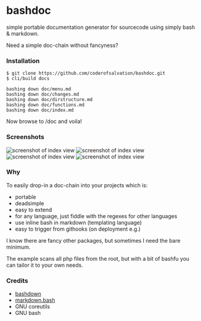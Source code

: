 bashdoc
=======

simple portable documentation generator for sourcecode using simply bash &amp; markdown.

Need a simple doc-chain without fancyness?

### Installation

    $ git clone https://github.com/coderofsalvation/bashdoc.git
    $ cli/build docs
    
    bashing down doc/menu.md
    bashing down doc/changes.md
    bashing down doc/dirstructure.md
    bashing down doc/functions.md
    bashing down doc/index.md

Now browse to /doc and voila!

### Screenshots

<img alt="screenshot of index view" src="https://raw.githubusercontent.com/coderofsalvation/bashdoc/master/examplecode/screenshot1.png"/>

<img alt="screenshot of index view" src="https://raw.githubusercontent.com/coderofsalvation/bashdoc/master/examplecode/screenshot2.png"/>

<img alt="screenshot of index view" src="https://raw.githubusercontent.com/coderofsalvation/bashdoc/master/examplecode/screenshot3.png"/>

<img alt="screenshot of index view" src="https://raw.githubusercontent.com/coderofsalvation/bashdoc/master/examplecode/screenshot4.png"/>

### Why

To easily drop-in a doc-chain into your projects which is:

* portable
* deadsimple
* easy to extend 
* for any language, just fiddle with the regexes for other languages
* use inline bash in markdown (templating language)
* easy to trigger from githooks (on deployment e.g.)

I know there are fancy other packages, but sometimes I need the bare minimum.

The example scans all php files from the root, but with a bit of bashfu you can tailor it to your own needs.

### Credits

* [bashdown](https://github.com/coderofsalvation/bashdown)
* [markdown.bash](https://github.com/chadbraunduin/markdown.bash)
* GNU coreutils
* GNU bash

